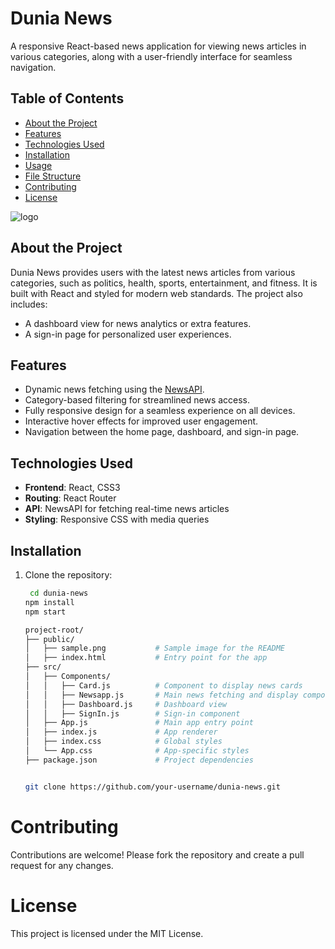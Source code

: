 # Dunia News

A responsive React-based news application for viewing news articles in various categories, along with a user-friendly interface for seamless navigation.

## Table of Contents
- [About the Project](#about-the-project)
- [Features](#features)
- [Technologies Used](#technologies-used)
- [Installation](#installation)
- [Usage](#usage)
- [File Structure](#file-structure)
- [Contributing](#contributing)
- [License](#license)

![logo](https://github.com/user-attachments/assets/824226b0-ad51-44cc-8825-c83fa6d5da0b)

## About the Project
Dunia News provides users with the latest news articles from various categories, such as politics, health, sports, entertainment, and fitness. It is built with React and styled for modern web standards. The project also includes:

- A dashboard view for news analytics or extra features.
- A sign-in page for personalized user experiences.

## Features
- Dynamic news fetching using the [NewsAPI](https://newsapi.org/).
- Category-based filtering for streamlined news access.
- Fully responsive design for a seamless experience on all devices.
- Interactive hover effects for improved user engagement.
- Navigation between the home page, dashboard, and sign-in page.

## Technologies Used
- **Frontend**: React, CSS3
- **Routing**: React Router
- **API**: NewsAPI for fetching real-time news articles
- **Styling**: Responsive CSS with media queries

## Installation
1. Clone the repository:
   ```bash
    cd dunia-news
   npm install
   npm start

   project-root/
   ├── public/
   │   ├── sample.png           # Sample image for the README
   │   ├── index.html           # Entry point for the app
   ├── src/
   │   ├── Components/
   │   │   ├── Card.js          # Component to display news cards
   │   │   ├── Newsapp.js       # Main news fetching and display component
   │   │   ├── Dashboard.js     # Dashboard view
   │   │   ├── SignIn.js        # Sign-in component
   │   ├── App.js               # Main app entry point
   │   ├── index.js             # App renderer
   │   ├── index.css            # Global styles
   │   └── App.css              # App-specific styles
   ├── package.json             # Project dependencies


   git clone https://github.com/your-username/dunia-news.git

# Contributing
Contributions are welcome! Please fork the repository and create a pull request for any changes.

# License
This project is licensed under the MIT License.
